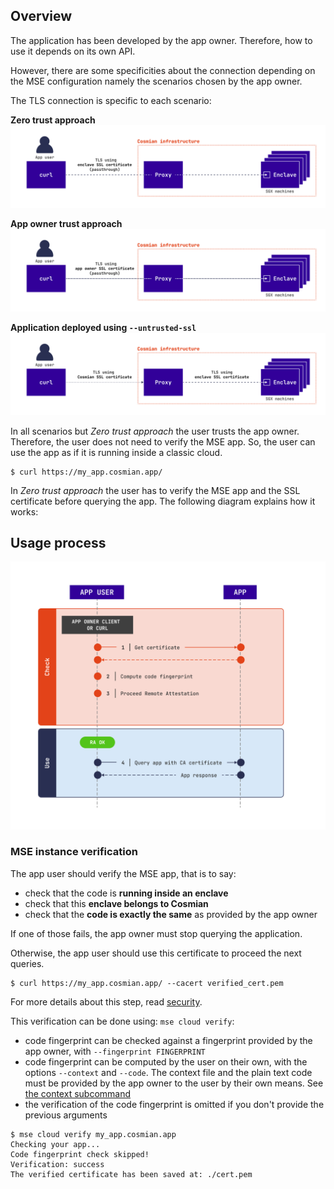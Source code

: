 ## Overview

The application has been developed by the app owner. Therefore, how to use it depends on its own API.

However, there are some specificities about the connection depending on the MSE configuration namely the scenarios chosen by the app owner.

The TLS connection is specific to each scenario:

**Zero trust approach**
![](../images/use-zero-trust.png)

**App owner trust approach**
![](../images/use-app-owner-trust.png)

**Application deployed using `--untrusted-ssl`**
![](../images/use-any-trust.png)


In all scenarios but *Zero trust approach* the user trusts the app owner. Therefore, the user does not need to verify the MSE app. So, the user can use the app as if it is running inside a classic cloud. 

```console
$ curl https://my_app.cosmian.app/
```

In *Zero trust approach* the user has to verify the MSE app and the SSL certificate before querying the app. The following diagram explains how it works: 

## Usage process

![](../images/use.png)


### MSE instance verification

The app user should verify the MSE app, that is to say:

- check that the code is **running inside an enclave**
- check that this **enclave belongs to Cosmian**
- check that the **code is exactly the same** as provided by the app owner

If one of those fails, the app owner must stop querying the application. 

Otherwise, the app user should use this certificate to proceed the next queries.

```console
$ curl https://my_app.cosmian.app/ --cacert verified_cert.pem
```

For more details about this step, read [security](security.md).

This verification can be done using: `mse cloud verify`: 

- code fingerprint can be checked against a fingerprint provided by the app owner, with `--fingerprint FINGERPRINT`
- code fingerprint can be computed by the user on their own, with the options `--context` and `--code`. The context file and the plain text code must be provided by the app owner to the user by their own means. See [the context subcommand](subcommand/context.md#export)
- the verification of the code fingerprint is omitted if you don't provide the previous arguments

```console
$ mse cloud verify my_app.cosmian.app
Checking your app...
Code fingerprint check skipped!
Verification: success
The verified certificate has been saved at: ./cert.pem
```